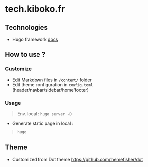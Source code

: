 # tech.kiboko.fr

## Technologies
- Hugo framework [docs](https://gohugo.io/documentation/)

## How to use ?

### Customize 
- Edit Markdown files in `/content/` folder
- Edit theme configuration in `config.toml` (header/navbar/sidebar/home/footer)

### Usage

> Env. local : `hugo server -D`

- Generate static page in local :

> `hugo`

## Theme
- Customized from Dot theme https://github.com/themefisher/dot
